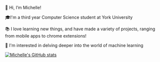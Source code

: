 👋 Hi, I’m Michelle!

🎓I'm a third year Computer Science student at York University

📚 I love learning new things, and have made a variety of projects, ranging from mobile apps to chrome extensions!

🌱 I'm interested in delving deeper into the world of machine learning
 <!---
- 👀 I’m interested in ...
- 🌱 I’m currently learning ...
- 💞️ I’m looking to collaborate on ...
- 📫 How to reach me ...
--->
<!---
michelle-salt/michelle-salt is a ✨ special ✨ repository because its `README.md` (this file) appears on your GitHub profile.
You can click the Preview link to take a look at your changes.
--->
[![Michelle's GitHub stats](https://github-readme-stats.vercel.app/api?username=michelle-salt&hide=stars&count_private=true&show_icons=true&theme=tokyonight)](https://github.com/anuraghazra/github-readme-stats)
